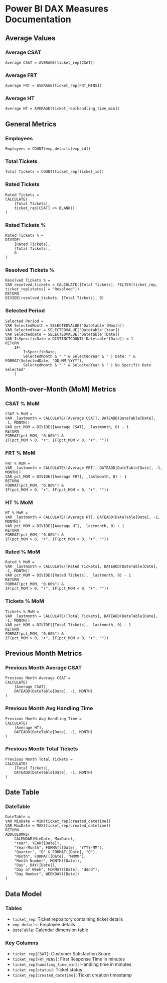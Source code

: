 # Power BI DAX Measures Documentation

## Average Values

### Average CSAT
```dax
Average CSAT = AVERAGE(ticket_rep[CSAT])
```

### Average FRT
```dax
Average FRT = AVERAGE(ticket_rep[FRT_MINS])
```

### Average HT
```dax
Average HT = AVERAGE(ticket_rep[handling_time_min])
```

## General Metrics

### Employees
```dax
Employees = COUNT(emp_details[emp_id])
```

### Total Tickets
```dax
Total Tickets = COUNT(ticket_rep[ticket_id])
```

### Rated Tickets
```dax
Rated Tickets = 
CALCULATE(
    [Total Tickets], 
    ticket_rep[CSAT] <> BLANK()
)
```

### Rated Tickets %
```dax
Rated Tickets % = 
DIVIDE(
    [Rated Tickets],
    [Total Tickets],
    0
)
```

### Resolved Tickets %
```dax
Resolved Tickets % = 
VAR resolved_tickets = CALCULATE([Total Tickets], FILTER(ticket_rep, ticket_rep[status] = "Resolved"))
RETURN
DIVIDE(resolved_tickets, [Total Tickets], 0)
```

### Selected Period
```dax
Selected Period = 
VAR SelectedMonth = SELECTEDVALUE('Datetable'[Month])
VAR SelectedYear = SELECTEDVALUE('Datetable'[Year])
VAR SelectedDate = SELECTEDVALUE('Datetable'[Date])
VAR IsSpecificDate = DISTINCTCOUNT('Datetable'[Date]) = 1
RETURN
    IF(
        IsSpecificDate,
        SelectedMonth & " " & SelectedYear & " | Date: " & FORMAT(SelectedDate, "DD-MM-YYYY"),
        SelectedMonth & " " & SelectedYear & " | No Specific Date Selected"
    )
```

## Month-over-Month (MoM) Metrics

### CSAT % MoM
```dax
CSAT % MoM = 
VAR _lastmonth = CALCULATE([Average CSAT], DATEADD(DateTable[Date], -1, MONTH))
VAR pct_MOM = DIVIDE([Average CSAT], _lastmonth, 0) - 1
RETURN
FORMAT(pct_MOM, "0.00%") & 
IF(pct_MOM > 0, "⬆", IF(pct_MOM < 0, "⬇", ""))
```

### FRT % MoM
```dax
FRT % MoM = 
VAR _lastmonth = CALCULATE([Average FRT], DATEADD(DateTable[Date], -1, MONTH))
VAR pct_MOM = DIVIDE([Average FRT], _lastmonth, 0) - 1
RETURN
FORMAT(pct_MOM, "0.00%") & 
IF(pct_MOM > 0, "⬆", IF(pct_MOM < 0, "⬇", ""))
```

### HT % MoM
```dax
HT % MoM = 
VAR _lastmonth = CALCULATE([Average HT], DATEADD(DateTable[Date], -1, MONTH))
VAR pct_MOM = DIVIDE([Average HT], _lastmonth, 0) - 1
RETURN
FORMAT(pct_MOM, "0.00%") & 
IF(pct_MOM > 0, "⬆", IF(pct_MOM < 0, "⬇", ""))
```

### Rated % MoM
```dax
Rated % MoM = 
VAR _lastmonth = CALCULATE([Rated Tickets], DATEADD(DateTable[Date], -1, MONTH))
VAR pct_MOM = DIVIDE([Rated Tickets], _lastmonth, 0) - 1
RETURN
FORMAT(pct_MOM, "0.00%") & 
IF(pct_MOM > 0, "⬆", IF(pct_MOM < 0, "⬇", ""))
```

### Tickets % MoM
```dax
Tickets % MoM = 
VAR _lastmonth = CALCULATE([Total Tickets], DATEADD(DateTable[Date], -1, MONTH))
VAR pct_MOM = DIVIDE([Total Tickets], _lastmonth, 0) - 1
RETURN
FORMAT(pct_MOM, "0.00%") & 
IF(pct_MOM > 0, "⬆", IF(pct_MOM < 0, "⬇", ""))
```

## Previous Month Metrics

### Previous Month Average CSAT
```dax
Previous Month Average CSAT = 
CALCULATE(
    [Average CSAT], 
    DATEADD(DateTable[Date], -1, MONTH)
)
```

### Previous Month Avg Handling Time
```dax
Previous Month Avg Handling Time = 
CALCULATE(
    [Average HT],
    DATEADD(DateTable[Date], -1, MONTH)
)
```

### Previous Month Total Tickets
```dax
Previous Month Total Tickets = 
CALCULATE(
    [Total Tickets],
    DATEADD(DateTable[Date], -1, MONTH)
)
```

## Date Table

### DateTable
```dax
DateTable = 
VAR MinDate = MIN(ticket_rep[created_datetime])
VAR MaxDate = MAX(ticket_rep[created_datetime])
RETURN
ADDCOLUMNS(
    CALENDAR(MinDate, MaxDate),
    "Year", YEAR([Date]),
    "Year-Month", FORMAT([Date], "YYYY-MM"),
    "Quarter", "Q" & FORMAT([Date], "Q"),
    "Month", FORMAT([Date], "MMMM"),
    "Month Number", MONTH([Date]),
    "Day", DAY([Date]),
    "Day of Week", FORMAT([Date], "dddd"),
    "Day Number", WEEKDAY([Date])
)
```

## Data Model

### Tables
- `ticket_rep`: Ticket repository containing ticket details
- `emp_details`: Employee details
- `DateTable`: Calendar dimension table

### Key Columns
- `ticket_rep[CSAT]`: Customer Satisfaction Score
- `ticket_rep[FRT_MINS]`: First Response Time in minutes
- `ticket_rep[handling_time_min]`: Handling time in minutes
- `ticket_rep[status]`: Ticket status
- `ticket_rep[created_datetime]`: Ticket creation timestamp
